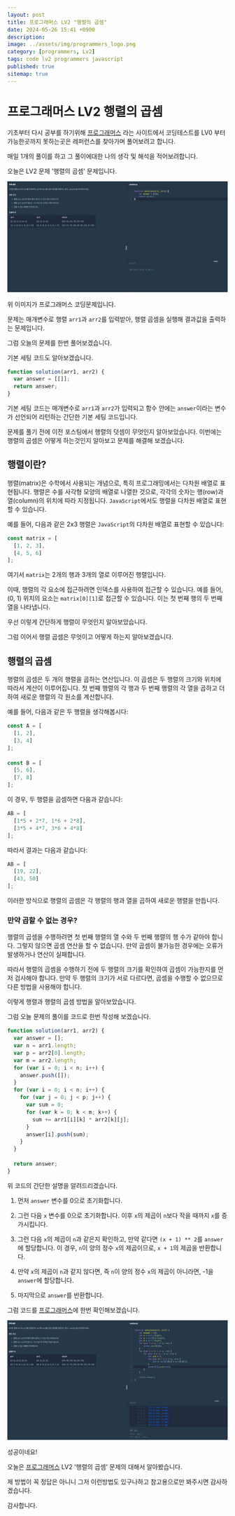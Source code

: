 ```yaml
---
layout: post
title: 프로그래머스 LV2 "행렬의 곱셈"
date: 2024-05-26 15:41 +0900
description: 
image: ../assets/img/programmers_logo.png
category: [programmers, Lv2]
tags: code lv2 programmers javascript
published: true
sitemap: true
---
```


# 프로그래머스 LV2 행렬의 곱셈

  기초부터 다시 공부를 하기위해 [프로그래머스](https://programmers.co.kr/) 라는 사이트에서
  코딩테스트를 LV0 부터 가능한곳까지 못하는곳은 레퍼런스를 찾아가며 풀어보려고 합니다.

  매일 1개의 풀이를 하고 그 풀이에대한 나의 생각 및 해석을 적어보려합니다.

  오늘은 LV2 문제 '행렬의 곱셈' 문제입니다.

  ![프로그래머스 이미지](/assets/img/post54_01.png)

  위 이미지가 프로그래머스 코딩문제입니다.
  
  문제는 매개변수로 행렬 `arr1`과 `arr2`를 입력받아, 행렬 곱셈을 실행해 결과값을 출력하는 문제입니다.

  그럼 오늘의 문제를 한번 풀어보겠습니다.

  기본 세팅 코드도 알아보겠습니다.

```javascript
function solution(arr1, arr2) {
  var answer = [[]];
  return answer;
}
```

기본 세팅 코드는 매개변수로 `arr1`과 `arr2`가 입력되고 함수 안에는 `answer`이라는 변수가 선언되어 리턴하는 간단한 기본 세팅 코드입니다.


문제를 풀기 전에 이전 포스팅에서 행렬의 덧셈이 무엇인지 알아보았습니다. 이번에는 행렬의 곱셈은 어떻게 하는것인지 알아보고 문제를 해결해 보겠습니다.

## 행렬이란?

행렬(matrix)은 수학에서 사용되는 개념으로, 특히 프로그래밍에서는 다차원 배열로 표현됩니다. 행렬은 수를 사각형 모양의 배열로 나열한 것으로, 각각의 숫자는 행(row)과 열(column)의 위치에 따라 지정됩니다. `JavaScript`에서도 행렬을 다차원 배열로 표현할 수 있습니다.

예를 들어, 다음과 같은 2x3 행렬은 `JavaScript`의 다차원 배열로 표현할 수 있습니다:

```javascript
const matrix = [
  [1, 2, 3],
  [4, 5, 6]
];
```

여기서 `matrix`는 2개의 행과 3개의 열로 이루어진 행렬입니다.

이때, 행렬의 각 요소에 접근하려면 인덱스를 사용하여 접근할 수 있습니다. 예를 들어, (0, 1) 위치의 요소는 `matrix[0][1]`로 접근할 수 있습니다. 이는 첫 번째 행의 두 번째 열을 나타냅니다.

우선 이렇게 간단하게 행렬이 무엇인지 알아보았습니다.

그럼 이어서 행렬 곱셈은 무엇이고 어떻게 하는지 알아보겠습니다.

## 행렬의 곱셈

행렬의 곱셈은 두 개의 행렬을 곱하는 연산입니다. 이 곱셈은 두 행렬의 크기와 위치에 따라서 계산이 이루어집니다. 첫 번째 행렬의 각 행과 두 번째 행렬의 각 열을 곱하고 더하여 새로운 행렬의 각 원소를 계산합니다.

예를 들어, 다음과 같은 두 행렬을 생각해봅시다:

```javascript
const A = [
  [1, 2],
  [3, 4]
];

const B = [
  [5, 6],
  [7, 8]
];
```

이 경우, 두 행렬을 곱셈하면 다음과 같습니다:

```javascript
AB = [
  [1*5 + 2*7, 1*6 + 2*8],
  [3*5 + 4*7, 3*6 + 4*8]
];
```

따라서 결과는 다음과 같습니다:

```javascript
AB = [
  [19, 22],
  [43, 50]
];
```

이러한 방식으로 행렬의 곱셈은 각 행렬의 행과 열을 곱하여 새로운 행렬을 만듭니다.

### 만약 곱할 수 없는 경우?

행렬의 곱셈을 수행하려면 첫 번째 행렬의 열 수와 두 번째 행렬의 행 수가 같아야 합니다. 그렇지 않으면 곱셈 연산을 할 수 없습니다. 만약 곱셈이 불가능한 경우에는 오류가 발생하거나 연산이 실패합니다.

따라서 행렬의 곱셈을 수행하기 전에 두 행렬의 크기를 확인하여 곱셈이 가능한지를 먼저 검사해야 합니다. 만약 두 행렬의 크기가 서로 다르다면, 곱셈을 수행할 수 없으므로 다른 방법을 사용해야 합니다.

이렇게 행렬과 행렬의 곱셈 방법을 알아보았습니다.

그럼 오늘 문제의 풀이를 코드로 한번 작성해 보겠습니다.

```javascript
function solution(arr1, arr2) {
  var answer = [];
  var n = arr1.length;
  var p = arr2[0].length;
  var m = arr2.length;
  for (var i = 0; i < n; i++) {
    answer.push([]);
  }
  for (var i = 0; i < n; i++) {
    for (var j = 0; j < p; j++) {
      var sum = 0;
      for (var k = 0; k < m; k++) {
        sum += arr1[i][k] * arr2[k][j];
      }
      answer[i].push(sum);
    }
  }
  
  return answer;
}
```
위 코드의 간단한 설명을 알려드리겠습니다.


1. 먼저 `answer` 변수를 0으로 초기화합니다.

2. 그런 다음 `x` 변수를 0으로 초기화합니다. 이후 `x`의 제곱이 `n`보다 작을 때까지 `x`를 증가시킵니다.

3. 그런 다음 `x`의 제곱이 `n`과 같은지 확인하고, 만약 같다면 `(x + 1) ** 2`를 `answer`에 할당합니다. 이 경우, `n`이 양의 정수 `x`의 제곱이므로, `x + 1`의 제곱을 반환합니다.

4. 만약 `x`의 제곱이 `n`과 같지 않다면, 즉 `n`이 양의 정수 `x`의 제곱이 아니라면, -1을 `answer`에 할당합니다.

5. 마지막으로 `answer`를 반환합니다.

그럼 코드를 [프로그래머스](https://programmers.co.kr/)에 한번 확인해보겠습니다.

![프로그래머스 이미지](/assets/img/post54_02.png)

성공이네요!

오늘은 [프로그래머스](https://programmers.co.kr/) LV2 '행렬의 곱셈' 문제의 대해서 알아봤습니다.

제 방법이 꼭 정답은 아니니 그저 이런방법도 있구나하고 참고용으로만 봐주시면 감사하겠습니다.

감사합니다.